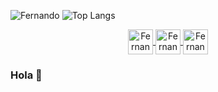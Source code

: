 ![Fernando](https://i.ibb.co/k2sz28p/Banner-Sunset.jpg)	
![Top Langs](https://github-readme-stats.vercel.app/api/top-langs/?username=FernandoTimo&layout=compact&theme=algolia)

<p align="center">   
  <a href="https://www.instagram.com/fernando_timo" target="blank">
    <img align="center" src="https://i.ibb.co/f9nmWXq/Instagram.png" alt="FernandoTimo"  width="40px" />
  </a>
  <a href="https://www.youtube.com/channel/UCtDfSw53RGWXS0qcFaYZXog" target="blank">
    <img align="center" src="https://i.ibb.co/D9CbFPf/Youtube.png" alt="FernandoTimo" width="40px" />
  </a>
  <a href="https://twitter.com/timoideas" target="blank">
    <img align="center" src="https://i.ibb.co/fnjFsdS/Twiter.png" alt="FernandoTimo" width="40px" />
  </a>
</p>

### Hola 👋
